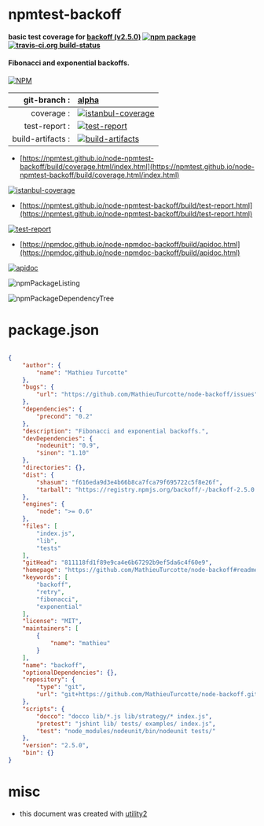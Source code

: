 # npmtest-backoff

#### basic test coverage for  [backoff (v2.5.0)](https://github.com/MathieuTurcotte/node-backoff#readme)  [![npm package](https://img.shields.io/npm/v/npmtest-backoff.svg?style=flat-square)](https://www.npmjs.org/package/npmtest-backoff) [![travis-ci.org build-status](https://api.travis-ci.org/npmtest/node-npmtest-backoff.svg)](https://travis-ci.org/npmtest/node-npmtest-backoff)

#### Fibonacci and exponential backoffs.

[![NPM](https://nodei.co/npm/backoff.png?downloads=true&downloadRank=true&stars=true)](https://www.npmjs.com/package/backoff)

| git-branch : | [alpha](https://github.com/npmtest/node-npmtest-backoff/tree/alpha)|
|--:|:--|
| coverage : | [![istanbul-coverage](https://npmtest.github.io/node-npmtest-backoff/build/coverage.badge.svg)](https://npmtest.github.io/node-npmtest-backoff/build/coverage.html/index.html)|
| test-report : | [![test-report](https://npmtest.github.io/node-npmtest-backoff/build/test-report.badge.svg)](https://npmtest.github.io/node-npmtest-backoff/build/test-report.html)|
| build-artifacts : | [![build-artifacts](https://npmtest.github.io/node-npmtest-backoff/glyphicons_144_folder_open.png)](https://github.com/npmtest/node-npmtest-backoff/tree/gh-pages/build)|

- [https://npmtest.github.io/node-npmtest-backoff/build/coverage.html/index.html](https://npmtest.github.io/node-npmtest-backoff/build/coverage.html/index.html)

[![istanbul-coverage](https://npmtest.github.io/node-npmtest-backoff/build/screenCapture.buildCi.browser.%252Ftmp%252Fbuild%252Fcoverage.lib.html.png)](https://npmtest.github.io/node-npmtest-backoff/build/coverage.html/index.html)

- [https://npmtest.github.io/node-npmtest-backoff/build/test-report.html](https://npmtest.github.io/node-npmtest-backoff/build/test-report.html)

[![test-report](https://npmtest.github.io/node-npmtest-backoff/build/screenCapture.buildCi.browser.%252Ftmp%252Fbuild%252Ftest-report.html.png)](https://npmtest.github.io/node-npmtest-backoff/build/test-report.html)

- [https://npmdoc.github.io/node-npmdoc-backoff/build/apidoc.html](https://npmdoc.github.io/node-npmdoc-backoff/build/apidoc.html)

[![apidoc](https://npmdoc.github.io/node-npmdoc-backoff/build/screenCapture.buildCi.browser.%252Ftmp%252Fbuild%252Fapidoc.html.png)](https://npmdoc.github.io/node-npmdoc-backoff/build/apidoc.html)

![npmPackageListing](https://npmtest.github.io/node-npmtest-backoff/build/screenCapture.npmPackageListing.svg)

![npmPackageDependencyTree](https://npmtest.github.io/node-npmtest-backoff/build/screenCapture.npmPackageDependencyTree.svg)



# package.json

```json

{
    "author": {
        "name": "Mathieu Turcotte"
    },
    "bugs": {
        "url": "https://github.com/MathieuTurcotte/node-backoff/issues"
    },
    "dependencies": {
        "precond": "0.2"
    },
    "description": "Fibonacci and exponential backoffs.",
    "devDependencies": {
        "nodeunit": "0.9",
        "sinon": "1.10"
    },
    "directories": {},
    "dist": {
        "shasum": "f616eda9d3e4b66b8ca7fca79f695722c5f8e26f",
        "tarball": "https://registry.npmjs.org/backoff/-/backoff-2.5.0.tgz"
    },
    "engines": {
        "node": ">= 0.6"
    },
    "files": [
        "index.js",
        "lib",
        "tests"
    ],
    "gitHead": "811118fd1f89e9ca4e6b67292b9ef5da6c4f60e9",
    "homepage": "https://github.com/MathieuTurcotte/node-backoff#readme",
    "keywords": [
        "backoff",
        "retry",
        "fibonacci",
        "exponential"
    ],
    "license": "MIT",
    "maintainers": [
        {
            "name": "mathieu"
        }
    ],
    "name": "backoff",
    "optionalDependencies": {},
    "repository": {
        "type": "git",
        "url": "git+https://github.com/MathieuTurcotte/node-backoff.git"
    },
    "scripts": {
        "docco": "docco lib/*.js lib/strategy/* index.js",
        "pretest": "jshint lib/ tests/ examples/ index.js",
        "test": "node_modules/nodeunit/bin/nodeunit tests/"
    },
    "version": "2.5.0",
    "bin": {}
}
```



# misc
- this document was created with [utility2](https://github.com/kaizhu256/node-utility2)
